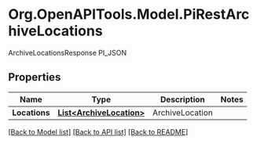 # Org.OpenAPITools.Model.PiRestArchiveLocations
ArchiveLocationsResponse PI_JSON

## Properties

Name | Type | Description | Notes
------------ | ------------- | ------------- | -------------
**Locations** | [**List&lt;ArchiveLocation&gt;**](ArchiveLocation.md) | ArchiveLocation | 

[[Back to Model list]](../README.md#documentation-for-models) [[Back to API list]](../README.md#documentation-for-api-endpoints) [[Back to README]](../README.md)

